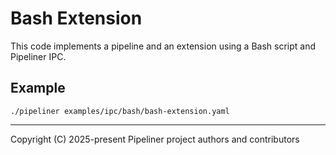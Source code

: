 # Bash Extension

This code implements a pipeline and an extension using a Bash script and Pipeliner IPC.

## Example

```shell
./pipeliner examples/ipc/bash/bash-extension.yaml
```

---

Copyright (C) 2025-present Pipeliner project authors and contributors